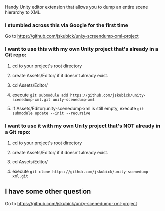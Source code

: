 Handy Unity editor extension that allows you to dump an entire scene hierarchy to XML.

### I stumbled across this via Google for the first time

Go to https://github.com/jskubick/unity-screendump-xml-project


### I want to use this with my own Unity project that's already in a Git repo:

1. cd to your project's root directory.

2. create Assets/Editor/ if it doesn't already exist.

3. cd Assets/Editor/

4. execute `git submodule add https://github.com/jskubick/unity-scenedump-xml.git unity-scenedump-xml`

5. If Assets/Editor/unity-scenedump-xml is still empty, execute `git submodule update --init --recursive`

### I want to use it with my own Unity project that's NOT already in a Git repo:

1. cd to your project's root directory.

2. create Assets/Editor/ if it doesn't already exist.

3. cd Assets/Editor/

4. execute `git clone https://github.com/jskubick/unity-scenedump-xml.git`

## I have some other question

Go to https://github.com/jskubick/unity-scenedump-xml-project